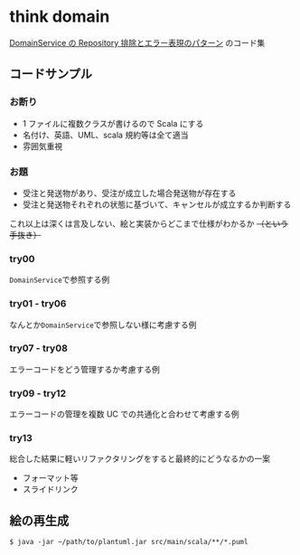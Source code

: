 # think domain
[DomainService の Repository 排除とエラー表現のパターン](https://www.slideshare.net/secret/sZqfk76RwUBeI8) のコード集

## コードサンプル
### お断り
+ 1 ファイルに複数クラスが書けるので Scala にする
+ 名付け、英語、UML、scala 規約等は全て適当
+ 雰囲気重視

### お題
+ 受注と発送物があり、受注が成立した場合発送物が存在する
+ 受注と発送物それぞれの状態に基づいて、キャンセルが成立するか判断する

これ以上は深くは言及しない、絵と実装からどこまで仕様がわかるか ~~（という手抜き）~~

### try00
`DomainService`で参照する例

### try01 - try06
なんとか`DomainService`で参照しない様に考慮する例

### try07 - try08
エラーコードをどう管理するか考慮する例

### try09 - try12
エラーコードの管理を複数 UC での共通化と合わせて考慮する例

### try13
総合した結果に軽いリファクタリングをすると最終的にどうなるかの一案
+ フォーマット等
+ スライドリンク

## 絵の再生成
```
$ java -jar ~/path/to/plantuml.jar src/main/scala/**/*.puml
```
